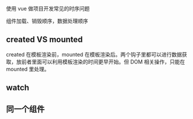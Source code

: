 使用 vue 做项目开发常见的时序问题

组件加载、销毁顺序，数据处理顺序

## created VS mounted

created 在模板渲染前，mounted 在模板渲染后。两个钩子里都可以进行数据获取，放前者里面可以利用模板渲染的时间更早开始。但 DOM 相关操作，只能在 mounted 里处理。

## watch
## 同一个组件

